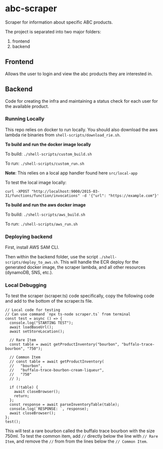 # abc-scraper
Scraper for information about specific ABC products.

The project is separated into two major folders:
1) frontend
2) backend

## Frontend

Allows the user to login and view the abc products they are interested in.

## Backend

Code for creating the infra and maintaining a status check for each user for the available product.

### Running Locally

This repo relies on docker to run locally. You should also download the aws lambda rie binaries from `shell-scripts/download_rie.sh`.

**To build and run the docker image locally**

To build: `./shell-scripts/custom_build.sh`

To run: `./shell-scripts/custom_run.sh`

**Note**: This relies on a local app handler found here `src/local-app`

To test the local image locally: 

`curl -XPOST "http://localhost:9000/2015-03-31/functions/function/invocations" -d '{"url": "https://example.com"}'`

**To build and run the aws docker image**

To build: `./shell-scripts/aws_build.sh`

To run: `./shell-scripts/aws_run.sh`


### Deploying backend

First, install AWS SAM CLI.

Then within the backend folder, use the script `./shell-scripts/deploy_to_aws.sh`. This will handle the ECR deploy for the generated docker image, the scraper lambda, and all other resources (dynamoDB, SNS, etc.).

### Local Debugging

To test the scraper (scraper.ts) code specifically, copy the following code and add to the bottom of the scraper.ts file.
```
// Local code for testing
// Can use command `npx ts-node scraper.ts` from terminal
const test = async () => {
  console.log("STARTING TEST");
  await loadBaseUrl();
  await setStoreLocation();

  // Rare Item
  const table = await getProductInventory("bourbon", "buffalo-trace-bourbon", "750");

  // Common Item
  // const table = await getProductInventory(
  //   "bourbon",
  //   "buffalo-trace-bourbon-cream-liqueur",
  //   "750"
  // );

  if (!table) {
    await closeBrowser();
    return;
  };
  const response = await parseInventoryTable(table);
  console.log(`RESPONSE: `, response);
  await closeBrowser();
};
test();
```
This will test a rare bourbon called the buffalo trace bourbon with the size 750ml. To test the common item, add `//` directly below the line with `// Rare Item`, and remove the `//` from from the lines below the `// Common Item`.